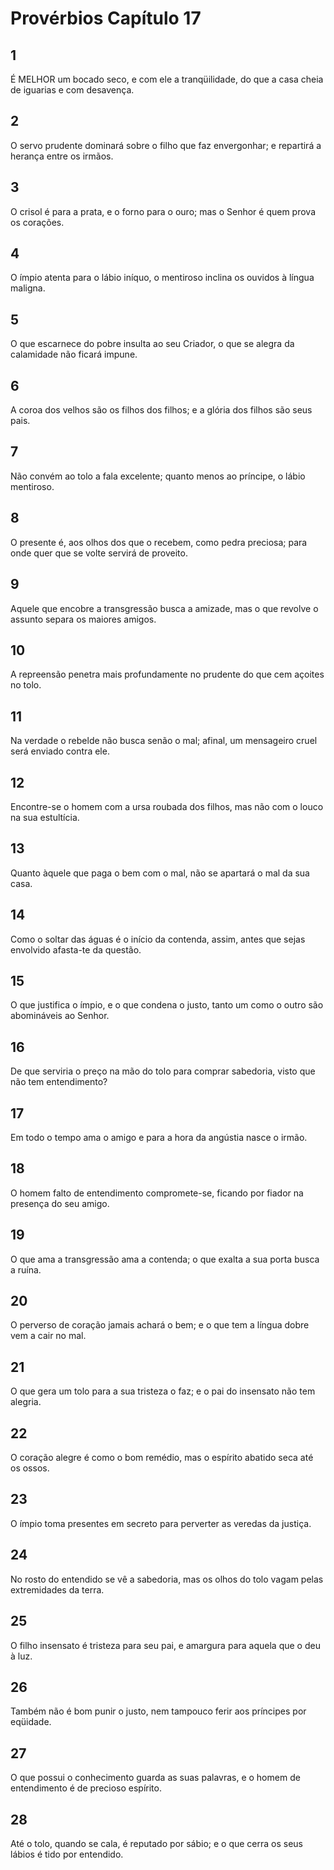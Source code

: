 # Provérbios Capítulo 17

## 1
É MELHOR um bocado seco, e com ele a tranqüilidade, do que a casa cheia de iguarias e com desavença.

## 2
O servo prudente dominará sobre o filho que faz envergonhar; e repartirá a herança entre os irmãos.

## 3
O crisol é para a prata, e o forno para o ouro; mas o Senhor é quem prova os corações.

## 4
O ímpio atenta para o lábio iníquo, o mentiroso inclina os ouvidos à língua maligna.

## 5
O que escarnece do pobre insulta ao seu Criador, o que se alegra da calamidade não ficará impune.

## 6
A coroa dos velhos são os filhos dos filhos; e a glória dos filhos são seus pais.

## 7
Não convém ao tolo a fala excelente; quanto menos ao príncipe, o lábio mentiroso.

## 8
O presente é, aos olhos dos que o recebem, como pedra preciosa; para onde quer que se volte servirá de proveito.

## 9
Aquele que encobre a transgressão busca a amizade, mas o que revolve o assunto separa os maiores amigos.

## 10
A repreensão penetra mais profundamente no prudente do que cem açoites no tolo.

## 11
Na verdade o rebelde não busca senão o mal; afinal, um mensageiro cruel será enviado contra ele.

## 12
Encontre-se o homem com a ursa roubada dos filhos, mas não com o louco na sua estultícia.

## 13
Quanto àquele que paga o bem com o mal, não se apartará o mal da sua casa.

## 14
Como o soltar das águas é o início da contenda, assim, antes que sejas envolvido afasta-te da questão.

## 15
O que justifica o ímpio, e o que condena o justo, tanto um como o outro são abomináveis ao Senhor.

## 16
De que serviria o preço na mão do tolo para comprar sabedoria, visto que não tem entendimento?

## 17
Em todo o tempo ama o amigo e para a hora da angústia nasce o irmão.

## 18
O homem falto de entendimento compromete-se, ficando por fiador na presença do seu amigo.

## 19
O que ama a transgressão ama a contenda; o que exalta a sua porta busca a ruína.

## 20
O perverso de coração jamais achará o bem; e o que tem a língua dobre vem a cair no mal.

## 21
O que gera um tolo para a sua tristeza o faz; e o pai do insensato não tem alegria.

## 22
O coração alegre é como o bom remédio, mas o espírito abatido seca até os ossos.

## 23
O ímpio toma presentes em secreto para perverter as veredas da justiça.

## 24
No rosto do entendido se vê a sabedoria, mas os olhos do tolo vagam pelas extremidades da terra.

## 25
O filho insensato é tristeza para seu pai, e amargura para aquela que o deu à luz.

## 26
Também não é bom punir o justo, nem tampouco ferir aos príncipes por eqüidade.

## 27
O que possui o conhecimento guarda as suas palavras, e o homem de entendimento é de precioso espírito.

## 28
Até o tolo, quando se cala, é reputado por sábio; e o que cerra os seus lábios é tido por entendido.

